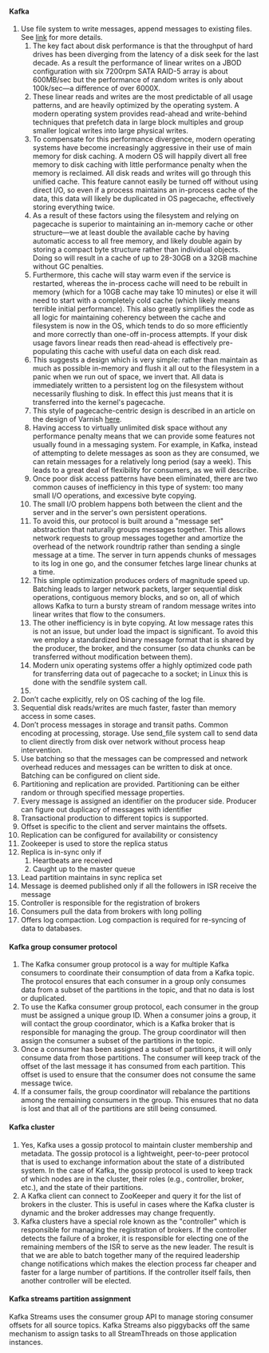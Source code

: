 #### Kafka
1. Use file system to write messages, append messages to existing files. See [link](https://kafka.apache.org/documentation/#design_filesystem) for more details.
    1.   The key fact about disk performance is that the throughput of hard drives has been diverging from the latency of a disk seek for the last decade. As a result the performance of linear writes on a JBOD configuration with six 7200rpm SATA RAID-5 array is about 600MB/sec but the performance of random writes is only about 100k/sec—a difference of over 6000X.
    2.    These linear reads and writes are the most predictable of all usage patterns, and are heavily optimized by the operating system. A modern operating system provides read-ahead and write-behind techniques that prefetch data in large block multiples and group smaller logical writes into large physical writes.
    3.  To compensate for this performance divergence, modern operating systems have become increasingly aggressive in their use of main memory for disk caching. A modern OS will happily divert all free memory to disk caching with little performance penalty when the memory is reclaimed. All disk reads and writes will go through this unified cache. This feature cannot easily be turned off without using direct I/O, so even if a process maintains an in-process cache of the data, this data will likely be duplicated in OS pagecache, effectively storing everything twice.
    4.  As a result of these factors using the filesystem and relying on pagecache is superior to maintaining an in-memory cache or other structure—we at least double the available cache by having automatic access to all free memory, and likely double again by storing a compact byte structure rather than individual objects. Doing so will result in a cache of up to 28-30GB on a 32GB machine without GC penalties.
    5.  Furthermore, this cache will stay warm even if the service is restarted, whereas the in-process cache will need to be rebuilt in memory (which for a 10GB cache may take 10 minutes) or else it will need to start with a completely cold cache (which likely means terrible initial performance). This also greatly simplifies the code as all logic for maintaining coherency between the cache and filesystem is now in the OS, which tends to do so more efficiently and more correctly than one-off in-process attempts. If your disk usage favors linear reads then read-ahead is effectively pre-populating this cache with useful data on each disk read.
    6.  This suggests a design which is very simple: rather than maintain as much as possible in-memory and flush it all out to the filesystem in a panic when we run out of space, we invert that. All data is immediately written to a persistent log on the filesystem without necessarily flushing to disk. In effect this just means that it is transferred into the kernel's pagecache.
    7.  This style of pagecache-centric design is described in an article on the design of Varnish [here](https://varnish-cache.org/docs/trunk/phk/notes.html).
    8. Having access to virtually unlimited disk space without any performance penalty means that we can provide some features not usually found in a messaging system. For example, in Kafka, instead of attempting to delete messages as soon as they are consumed, we can retain messages for a relatively long period (say a week). This leads to a great deal of flexibility for consumers, as we will describe.
    9. Once poor disk access patterns have been eliminated, there are two common causes of inefficiency in this type of system: too many small I/O operations, and excessive byte copying.
    10. The small I/O problem happens both between the client and the server and in the server's own persistent operations.
    11. To avoid this, our protocol is built around a "message set" abstraction that naturally groups messages together. This allows network requests to group messages together and amortize the overhead of the network roundtrip rather than sending a single message at a time. The server in turn appends chunks of messages to its log in one go, and the consumer fetches large linear chunks at a time.
    12. This simple optimization produces orders of magnitude speed up. Batching leads to larger network packets, larger sequential disk operations, contiguous memory blocks, and so on, all of which allows Kafka to turn a bursty stream of random message writes into linear writes that flow to the consumers.
    13. The other inefficiency is in byte copying. At low message rates this is not an issue, but under load the impact is significant. To avoid this we employ a standardized binary message format that is shared by the producer, the broker, and the consumer (so data chunks can be transferred without modification between them).
    14. Modern unix operating systems offer a highly optimized code path for transferring data out of pagecache to a socket; in Linux this is done with the sendfile system call.
    15. 
3. Don’t cache explicitly, rely on OS caching of the log file.
4. Sequential disk reads/writes are much faster, faster than memory access in some cases.
5. Don’t process messages in storage and transit paths. Common encoding at processing, storage. Use send_file system call to send data to client directly from disk over network without process heap intervention.
6. Use batching so that the messages can be compressed and network overhead reduces and messages can be written to disk at once. Batching can be configured on client side.
7. Partitioning and replication are provided. Partitioning can be either random or through specified message properties.
8. Every message is assigned an identifier on the producer side. Producer can figure out duplicacy of messages with identifier
9. Transactional production to different topics is supported.
10. Offset is specific to the client and server maintains the offsets.
11. Replication can be configured for availability or consistency
12. Zookeeper is used to store the replica status
13. Replica is in-sync only if
    1. Heartbeats are received
    2. Caught up to the master queue
14. Lead partition maintains in sync replica set
15. Message is deemed published only if all the followers in ISR receive the message
16. Controller is responsible for the registration of brokers
17. Consumers pull the data from brokers with long polling
18. Offers log compaction. Log compaction is required for re-syncing of data to databases.

#### Kafka group consumer protocol
1. The Kafka consumer group protocol is a way for multiple Kafka consumers to coordinate their consumption of data from a Kafka topic. The protocol ensures that each consumer in a group only consumes data from a subset of the partitions in the topic, and that no data is lost or duplicated.
2. To use the Kafka consumer group protocol, each consumer in the group must be assigned a unique group ID. When a consumer joins a group, it will contact the group coordinator, which is a Kafka broker that is responsible for managing the group. The group coordinator will then assign the consumer a subset of the partitions in the topic.
3. Once a consumer has been assigned a subset of partitions, it will only consume data from those partitions. The consumer will keep track of the offset of the last message it has consumed from each partition. This offset is used to ensure that the consumer does not consume the same message twice.
4. If a consumer fails, the group coordinator will rebalance the partitions among the remaining consumers in the group. This ensures that no data is lost and that all of the partitions are still being consumed.

#### Kafka cluster
1. Yes, Kafka uses a gossip protocol to maintain cluster membership and metadata. The gossip protocol is a lightweight, peer-to-peer protocol that is used to exchange information about the state of a distributed system. In the case of Kafka, the gossip protocol is used to keep track of which nodes are in the cluster, their roles (e.g., controller, broker, etc.), and the state of their partitions.
2. A Kafka client can connect to ZooKeeper and query it for the list of brokers in the cluster. This is useful in cases where the Kafka cluster is dynamic and the broker addresses may change frequently.
3. Kafka clusters have a special role known as the "controller" which is responsible for managing the registration of brokers. If the controller detects the failure of a broker, it is responsible for electing one of the remaining members of the ISR to serve as the new leader. The result is that we are able to batch together many of the required leadership change notifications which makes the election process far cheaper and faster for a large number of partitions. If the controller itself fails, then another controller will be elected.

#### Kafka streams partition assignment
Kafka Streams uses the consumer group API to manage storing consumer offsets for all source topics. Kafka Streams also piggybacks off the same mechanism to assign tasks to all StreamThreads on those application instances.
